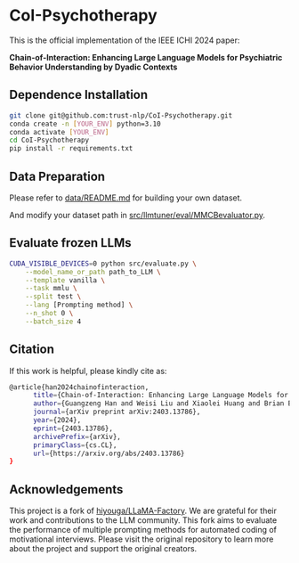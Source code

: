 # CoI-Psychotherapy

This is the official implementation of the IEEE ICHI 2024 paper: 

**Chain-of-Interaction: Enhancing Large Language Models for Psychiatric Behavior Understanding by Dyadic Contexts**

## Dependence Installation

```bash
git clone git@github.com:trust-nlp/CoI-Psychotherapy.git
conda create -n [YOUR_ENV] python=3.10
conda activate [YOUR_ENV]
cd CoI-Psychotherapy
pip install -r requirements.txt
```
## Data Preparation

Please refer to [data/README.md](https://github.com/hiyouga/LLaMA-Factory/blob/main/data/README.md) for building your own dataset.

And modify your dataset path in [src/llmtuner/eval/MMCBevaluator.py](https://github.com/trust-nlp/CoI-Psychotherapy/blob/main/src/llmtuner/eval/MMCBevaluator.py).

## Evaluate frozen LLMs

```bash
CUDA_VISIBLE_DEVICES=0 python src/evaluate.py \
    --model_name_or_path path_to_LLM \
    --template vanilla \
    --task mmlu \
    --split test \
    --lang [Prompting method] \
    --n_shot 0 \
    --batch_size 4
```
## Citation
If this work is helpful, please kindly cite as:

```bash
@article{han2024chainofinteraction,
      title={Chain-of-Interaction: Enhancing Large Language Models for Psychiatric Behavior Understanding by Dyadic Contexts}, 
      author={Guangzeng Han and Weisi Liu and Xiaolei Huang and Brian Borsari},
      journal={arXiv preprint arXiv:2403.13786},
      year={2024},
      eprint={2403.13786},
      archivePrefix={arXiv},
      primaryClass={cs.CL},
      url={https://arxiv.org/abs/2403.13786}
}
```

## Acknowledgements

This project is a fork of [hiyouga/LLaMA-Factory](https://github.com/hiyouga/LLaMA-Factory). We are grateful for their work and contributions to the LLM community. 
This fork aims to evaluate the performance of multiple prompting methods for automated coding of motivational interviews.
Please visit the original repository to learn more about the project and support the original creators.


